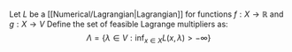 Let $L$ be a [[Numerical/Lagrangian|Lagrangian]] for functions $f:X\to \mathbb{R}$ and $g:X\to V$
Define the set of feasible Lagrange multipliers as:
$$
\Lambda=\{ \lambda \in V: \inf_{x\in X}L(x,\lambda) > -\infty \}
$$
